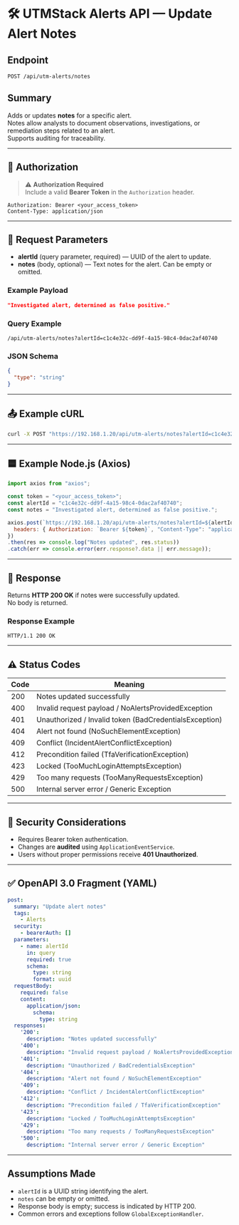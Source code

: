 # 🛠 UTMStack Alerts API — Update Alert Notes

## Endpoint

```http
POST /api/utm-alerts/notes
```

## Summary

Adds or updates **notes** for a specific alert.  
Notes allow analysts to document observations, investigations, or remediation steps related to an alert.  
Supports auditing for traceability.

---

## 🔐 Authorization

> ⚠️ **Authorization Required**  
> Include a valid **Bearer Token** in the `Authorization` header.

```http
Authorization: Bearer <your_access_token>
Content-Type: application/json
```

---

## 🧩 Request Parameters

- **alertId** (query parameter, required) — UUID of the alert to update.  
- **notes** (body, optional) — Text notes for the alert. Can be empty or omitted.

### Example Payload

```json
"Investigated alert, determined as false positive."
```

### Query Example

```http
/api/utm-alerts/notes?alertId=c1c4e32c-dd9f-4a15-98c4-0dac2af40740
```

### JSON Schema

```json
{
  "type": "string"
}
```

---

## 📤 Example cURL

```bash
curl -X POST "https://192.168.1.20/api/utm-alerts/notes?alertId=c1c4e32c-dd9f-4a15-98c4-0dac2af40740"   -H "Authorization: Bearer <your_access_token>"   -H "Content-Type: application/json"   -d '"Investigated alert, determined as false positive."'
```

---

## 🟦 Example Node.js (Axios)

```javascript
import axios from "axios";

const token = "<your_access_token>";
const alertId = "c1c4e32c-dd9f-4a15-98c4-0dac2af40740";
const notes = "Investigated alert, determined as false positive.";

axios.post(`https://192.168.1.20/api/utm-alerts/notes?alertId=${alertId}`, JSON.stringify(notes), {
  headers: { Authorization: `Bearer ${token}`, "Content-Type": "application/json" }
})
.then(res => console.log("Notes updated", res.status))
.catch(err => console.error(err.response?.data || err.message));
```

---

## 🔹 Response

Returns **HTTP 200 OK** if notes were successfully updated.  
No body is returned.

### Response Example

```http
HTTP/1.1 200 OK
```

---

## ⚠️ Status Codes

| Code | Meaning |
|------|---------|
| 200  | Notes updated successfully |
| 400  | Invalid request payload / NoAlertsProvidedException |
| 401  | Unauthorized / Invalid token (BadCredentialsException) |
| 404  | Alert not found (NoSuchElementException) |
| 409  | Conflict (IncidentAlertConflictException) |
| 412  | Precondition failed (TfaVerificationException) |
| 423  | Locked (TooMuchLoginAttemptsException) |
| 429  | Too many requests (TooManyRequestsException) |
| 500  | Internal server error / Generic Exception |

---

## 🔐 Security Considerations

- Requires Bearer token authentication.  
- Changes are **audited** using `ApplicationEventService`.  
- Users without proper permissions receive **401 Unauthorized**.

---

## ✅ OpenAPI 3.0 Fragment (YAML)

```yaml
post:
  summary: "Update alert notes"
  tags:
    - Alerts
  security:
    - bearerAuth: []
  parameters:
    - name: alertId
      in: query
      required: true
      schema:
        type: string
        format: uuid
  requestBody:
    required: false
    content:
      application/json:
        schema:
          type: string
  responses:
    '200':
      description: "Notes updated successfully"
    '400':
      description: "Invalid request payload / NoAlertsProvidedException"
    '401':
      description: "Unauthorized / BadCredentialsException"
    '404':
      description: "Alert not found / NoSuchElementException"
    '409':
      description: "Conflict / IncidentAlertConflictException"
    '412':
      description: "Precondition failed / TfaVerificationException"
    '423':
      description: "Locked / TooMuchLoginAttemptsException"
    '429':
      description: "Too many requests / TooManyRequestsException"
    '500':
      description: "Internal server error / Generic Exception"
```

---

## Assumptions Made

- `alertId` is a UUID string identifying the alert.  
- `notes` can be empty or omitted.  
- Response body is empty; success is indicated by HTTP 200.  
- Common errors and exceptions follow `GlobalExceptionHandler`.
